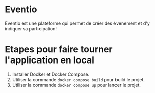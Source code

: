 # Eventio

Eventio est une plateforme qui permet de créer des évenement et d'y indiquer sa participation!

# Etapes pour faire tourner l'application en local

1. Installer Docker et Docker Compose.
2. Utiliser la commande `docker compose build` pour build le projet.
3. Utiliser la commande `docker compose up` pour lancer le projet.
